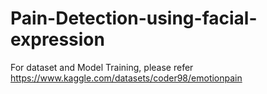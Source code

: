 # Pain-Detection-using-facial-expression

For dataset and Model Training, please refer
https://www.kaggle.com/datasets/coder98/emotionpain
